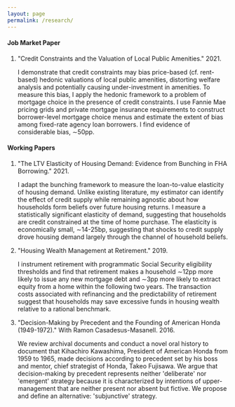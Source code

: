 ```yaml
---
layout: page
permalink: /research/
---
```

#### Job Market Paper

1. "Credit Constraints and the Valuation of Local Public Amenities." 2021.  

   I demonstrate that credit constraints may bias price-based (cf. rent-based) hedonic valuations of local public amenities, distorting welfare analysis and potentially causing under-investment in amenities. To measure this bias, I apply the hedonic framework to a problem of mortgage choice in the presence of credit constraints. I use Fannie Mae pricing grids and private mortgage insurance requirements to construct borrower-level mortgage choice menus and estimate the extent of bias among fixed-rate agency loan borrowers. I find evidence of considerable bias, $\sim$50pp.

#### Working Papers

1. "The LTV Elasticity of Housing Demand: Evidence from Bunching in FHA Borrowing." 2021.  

   I adapt the bunching framework to measure the loan-to-value elasticity of housing demand. Unlike existing literature, my estimator can identify the effect of credit supply while remaining agnostic about how households form beliefs over future housing returns. I measure a statistically significant elasticity of demand, suggesting that households are credit constrained at the time of home purchase. The elasticity is economically small, $\sim$14-25bp, suggesting that shocks to credit supply drove housing demand largely through the channel of household beliefs. 

2. "Housing Wealth Management at Retirement." 2019.  
  
   I instrument retirement with programmatic Social Security eligibility thresholds and find that retirement makes a household $\sim$12pp more likely to issue any new mortgage debt and $\sim$3pp more likely to extract equity from a home within the following two years. The transaction costs associated with refinancing and the predictability of retirement suggest that households may save excessive funds in housing wealth relative to a rational benchmark.

3. "Decision-Making by Precedent and the Founding of American Honda (1949-1972)." With Ramon Casadesus-Masanell. 2016.  

   We review archival documents and conduct a novel oral history to document that Kihachiro Kawashima, President of American Honda from 1959 to 1965, made decisions according to precedent set by his boss and mentor, chief strategist of Honda, Takeo Fujisawa. We argue that decision-making by precedent represents neither 'deliberate' nor 'emergent' strategy because it is characterized by intentions of upper-management that are neither present nor absent but fictive. We propose and define an alternative: 'subjunctive' strategy. 

